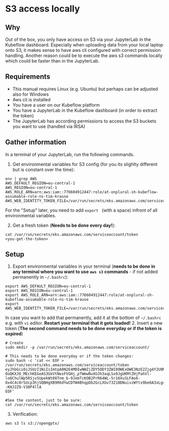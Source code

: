 # S3 access locally

## Why

Out of the box, you only have access on S3 via your JupyterLab in the Kubeflow dashboard. Especially when uploading data from your local laptop onto S3, it makes sense to have aws cli configured with correct permission handling. Another reason could be to execute the aws s3 commands locally which could be faster than in the JupyterLab.

## Requirements

- This manual requires Linux (e.g. Ubuntu) but perhaps can be adjusted also for Windows
- Aws cli is installed
- You have a user on our Kubeflow platform
- You have a JupyterLab in the Kubeflow dashboard (in order to extract the token)
- The JupyterLab has according permissions to access the S3 buckets you want to use (handled via IRSA)

## Gather information

In a terminal of your JupyterLab, run the following commands.

1. Get environmental variables for S3 config (for you its slighlty different but is constant over the time):
```
env | grep AWS
AWS_DEFAULT_REGION=eu-central-1
AWS_REGION=eu-central-1
AWS_ROLE_ARN=arn:aws:iam::776604912447:role/at-onplural-sh-kubeflow-assumable-role-ns-tim-krause
AWS_WEB_IDENTITY_TOKEN_FILE=/var/run/secrets/eks.amazonaws.com/serviceaccount/token
```
For the "Setup" later, you need to add `export ` (with a space) infront of all environmental variables.

2. Get a fresh token (**Needs to be done every day!**):
```
cat /var/run/secrets/eks.amazonaws.com/serviceaccount/token
<you-get-the-token>
```

## Setup

1. Export environmental variables in your terminal (**needs to be done in any terminal where you want to use `aws s3` commands** - if not added permanently in `~/.bashrc`):
```
export AWS_DEFAULT_REGION=eu-central-1
export AWS_REGION=eu-central-1
export AWS_ROLE_ARN=arn:aws:iam::776604912447:role/at-onplural-sh-kubeflow-assumable-role-ns-tim-krause
export AWS_WEB_IDENTITY_TOKEN_FILE=/var/run/secrets/eks.amazonaws.com/serviceaccount/token
```
In case you want to add that permanently, add it at the bottom of `~/.bashrc` e.g. with `vi` editor. **Restart your terminal that it gets loaded!**
2. Insert a new token (**The second command needs to be done everyday or if the token is expired**)
```
# Create
sudo mkdir -p /var/run/secrets/eks.amazonaws.com/serviceaccount/

# This needs to be done everyday or if the token changes:
sudo bash -c 'cat << EOF > /var/run/secrets/eks.amazonaws.com/serviceaccount/token 
eyJhbGciOiJSUzI1NiIsImtpA0N2E4MDIwNWZjZDY5ODY3ZWI0OWExOWE3NzE2Zjg4Y2U0MmQifQ.eyJhdWQiOlsic3RzLmImlzcyI6Imh0dHBzOi8vb2lkYy5la3MuZXUtY2VudHJhbC0xLmFtYXpvbmF3cy5jb20vaWQvOEYyRkFBNDg0NjAzQzQ0NEI4MzE3Qzk2NUIyOUM0OEIiLCJrdWJlcm5ldGVzLmlvIjp7Im5hbWVzcGFjZSI6Im5vcmZXJ2aWNlYWNjb3VudCI6eyJuYW1lIjoiZGVmYXVsdC1lZGl0b3IiLCJ1aWQiOiI2OTZlZjk2OC02YjU2LTQ0NzktYTc5Yi0xZDI0ZmMzNzdjZjkifX0sIm5iZiI6MTY2NTAzODk1Miwic3ViIjoic3lzdGVtOnNlcnZpY2VhY2NvdW50Om5vcmEtZWljaGZlbGR0OmRlZmF1bHQtZWRpdG9yIn0.oSWfBdOkKK0S8Uo1ARAmeQEl4wZiyXADupzhi_Fg7xKhB-OoQKXJO_MEchKEGeAS3GkVtNexFVGHj_pTWmwNuXG3h3aqLSx0JgUKMtZHjPahVl-loQChulWp5RSjvSUpekWt08Tnm_b-9JemTcKOB2PrR64WL-5r16XuSLFAo6-Ox4C4c0rSUcp3hjSQBHgXB9R6dYwCDTW4BhqpDb2GcLXGv73Z1ODNuivzWYtx9be6A3xLg4d0vO--KHJ2Z9-V38P4llA
EOF'

#See the content, just to be sure:
cat /var/run/secrets/eks.amazonaws.com/serviceaccount/token
```
3. Verification:
```
aws s3 ls s3://opengptx/
```
